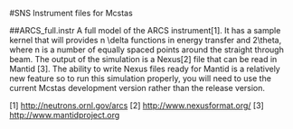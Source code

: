 #SNS Instrument files for Mcstas

##ARCS_full.instr 
A full model of the ARCS instrument[1]. It has a sample kernel that will provides n \delta functions in energy transfer and 2\theta, where n is a number of equally spaced points around the straight through beam. 
The output of the simulation is a Nexus[2] file that can be read in Mantid [3]. The ability to write Nexus files ready for Mantid is a relatively new feature so to run this simulation properly, you will need to use the current Mcstas development version rather than the release version.

[1] http://neutrons.ornl.gov/arcs
[2] http://www.nexusformat.org/
[3] http://www.mantidproject.org
